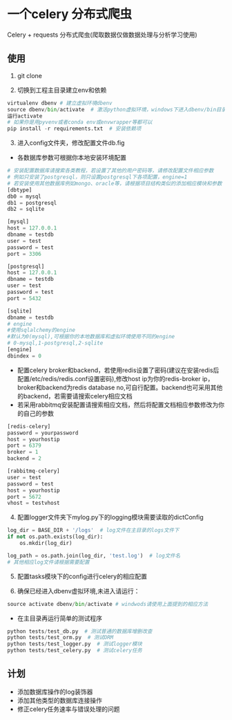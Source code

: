 # 一个celery 分布式爬虫

Celery + requests 分布式爬虫(爬取数据仅做数据处理与分析学习使用)

## 使用

1. git clone

2. 切换到工程主目录建立env和依赖

```python
virtualenv dbenv # 建立虚拟环境dbenv
source dbenv/bin/activate  # 激活python虚拟环境，windows下进入dbenv/bin目录
运行activate
# 如果你是用pyvenv或者conda env或envwrapper等都可以
pip install -r requirements.txt  # 安装依赖项
```

3. 进入config文件夹，修改配置文件db.fig

- 各数据库参数可根据你本地安装环境配置

```python
# 安装配置数据库请搜索各类教程，若设置了其他的用户密码等，请修改配置文件相应参数
# 例如只安装了postgresql，则只设置postgresql下各项配置，engine=1
# 若安装使用其他数据库例如mongo、oracle等，请根据项目结构类似的添加相应模块和参数
[dbtype]
db0 = mysql
db1 = postgresql
db2 = sqlite

[mysql]
host = 127.0.0.1
dbname = testdb
user = test
password = test
port = 3306

[postgresql]
host = 127.0.0.1
dbname = testdb
user = test
password = test
port = 5432

[sqlite]
dbname = testdb
# engine
#使用sqlalchemy的engine
#默认为0(mysql),可根据你的本地数据库和虚拟环境使用不同的engine
# 0-mysql,1-postgresql,2-sqlite
[engine]
dbindex = 0
```

- 配置celery broker和backend，若使用redis设置了密码(建议在安装redis后配置/etc/redis/redis.conf设置密码),修改host ip为你的redis-broker ip， broker和backend为redis database no,可自行配置。backend也可采用其他的backend，若需要请搜索celery相应文档
- 若采用rabbitmq安装配置请搜索相应文档，然后将配置文档相应参数修改为你的自己的参数

```python
[redis-celery]
password = yourpassword
host = yourhostip
port = 6379
broker = 1
backend = 2

[rabbitmq-celery]
user = test
password = test
host = yourhostip
port = 5672
vhost = testvhost
```

4. 配置logger文件夹下mylog.py下的logging模块需要读取的dictConfig
```python
log_dir = BASE_DIR + '/logs'  # log文件在主目录的logs文件下
if not os.path.exists(log_dir):
    os.mkdir(log_dir)

log_path = os.path.join(log_dir, 'test.log')  # log文件名
# 其他相应log文件请根据需要配置
```

5. 配置tasks模块下的config进行celery的相应配置

6. 确保已经进入dbenv虚拟环境,未进入请运行：
```python
source activate dbenv/bin/activate # windwods请使用上面提到的相应方法
```
- 在主目录再运行简单的测试程序
```python
python tests/test_db.py  # 测试普通的数据库增删改查
python tests/test_orm.py  # 测试ORM
python tests/test_logger.py  # 测试logger模块
python tests/test_celery.py  # 测试celery任务
```

## 计划

- 添加数据库操作的log装饰器
- 添加其他类型的数据库连接操作
- 修正celery任务速率与错误处理的问题